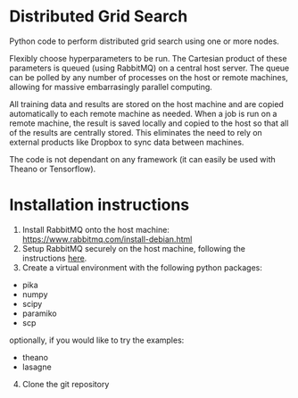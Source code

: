 # Distributed Grid Search

Python code to perform distributed grid search using one or more nodes.

Flexibly choose hyperparameters to be run. 
The Cartesian product of these parameters is queued (using RabbitMQ) on a central host server. 
The queue can be polled by any number of processes on the host or remote machines, allowing for massive embarrasingly parallel computing. 

All training data and results are stored on the host machine and are copied automatically to each remote machine as needed. When a job is run on a remote machine, the result is saved locally and copied to the host so that all of the results are centrally stored. This eliminates the need to rely on external products like Dropbox to sync data between machines. 

The code is not dependant on any framework (it can easily be used with Theano or Tensorflow). 

# Installation instructions
1. Install RabbitMQ onto the host machine: https://www.rabbitmq.com/install-debian.html
2. Setup RabbitMQ securely on the host machine, following the instructions [here](./RabbitMQ_secure_setup.md).
3. Create a virtual environment with the following python packages: 
  - pika
  - numpy
  - scipy
  - paramiko
  - scp
  
optionally, if you would like to try the examples: 
  - theano
  - lasagne
4. Clone the git repository 
